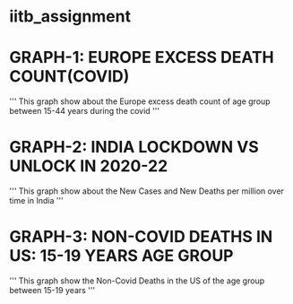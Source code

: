 # iitb_assignment


# GRAPH-1: EUROPE EXCESS DEATH COUNT(COVID)

'''
This graph show about the Europe excess death count of age group between 15-44 years during the covid
'''

# GRAPH-2: INDIA LOCKDOWN VS UNLOCK IN 2020-22

'''
This graph show about the New Cases and New Deaths per million over time in India
'''

# GRAPH-3: NON-COVID DEATHS IN US: 15-19 YEARS AGE GROUP

'''
This graph show the Non-Covid Deaths in the US of the age group between 15-19 years
'''
